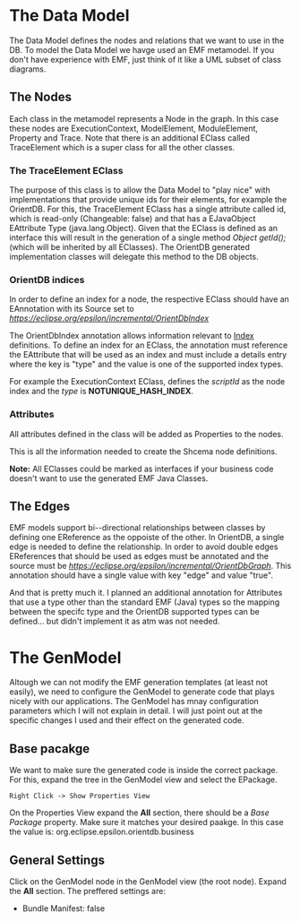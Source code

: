 # The Data Model

The Data Model defines the nodes and relations that we want to use in the DB. To model the Data Model we havge used an EMF metamodel. If you don't have experience with EMF, just think of it like a UML subset of class diagrams.

## The Nodes

Each class in the metamodel represents a Node in the graph. In this case these nodes are ExecutionContext, ModelElement, ModuleElement, Property and Trace. Note that there is an additional EClass called TraceElement which is a super class for all the other classes.

### The TraceElement EClass

The purpose of this class is to allow the Data Model to "play nice" with implementations that provide unique ids for their elements, for example the OrientDB. For this, the TraceElement EClass has a single attribute called id, which is read-only (Changeable: false) and that has a EJavaObject EAttribute Type (java.lang.Object). Given that the EClass is defined as an interface this will result in the generation of a single method *Object getId();* (which will be inherited by all EClasses). The OrientDB generated implementation classes will delegate this method to the DB objects.

### OrientDB indices

In order to define an index for a node, the respective EClass should have an EAnnotation with its Source set to *https://eclipse.org/epsilon/incremental/OrientDbIndex*

The OrientDbIndex annotation allows information relevant to [Index](http://orientdb.com/docs/last/Indexes.html) definitions. To define an index for an EClass, the annotation must reference the EAttribute that will be used as an index and must include a details entry where the key is "type" and the value is one of the supported index types.

For example the ExecutionContext EClass, defines the *scriptId* as the node index and the *type* is **NOTUNIQUE_HASH_INDEX**. 

### Attributes

All attributes defined in the class will be added as Properties to the nodes.

This is all the information needed to create the Shcema node definitions.

**Note:** All EClasses could be marked as interfaces if your business code doesn't want to use the generated EMF Java Classes.

## The Edges

EMF models support bi--directional relationships between classes by defining one EReference as the oppoiste of the other. In OrientDB, a single edge is needed to define the relationship. In order to avoid double edges EReferences that should be used as edges must be annotated and the source must be *https://eclipse.org/epsilon/incremental/OrientDbGraph*. This annotation should have a single value with key "edge" and value "true".

And that is pretty much it. I planned an additional annotation for Attributes that use a type other than the standard EMF (Java) types so the mapping between the specifc type and the OrientDB supported types can be defined... but didn't implement it as atm was not needed.

# The GenModel

Altough we can not modify the EMF generation templates (at least not easily), we need to configure the GenModel to generate code that plays nicely with our applications. The GenModel has mnay configuration parameters which I will not explain in detail. I will just point out at the specific changes I used and their effect on the generated code. 

## Base pacakge

We want to make sure the generated code is inside the correct package. For this, expand the tree in the GenModel view and select the EPackage.

    Right Click -> Show Properties View

On the Properties View expand the **All** section, there should be a *Base Package* property. Make sure it matches your desired paakge. In this case the value is: org.eclipse.epsilon.orientdb.business

## General Settings

Click on the GenModel node in the GenModel view (the root node). Expand the **All** section. The preffered settings are:

* Bundle Manifest:	false
